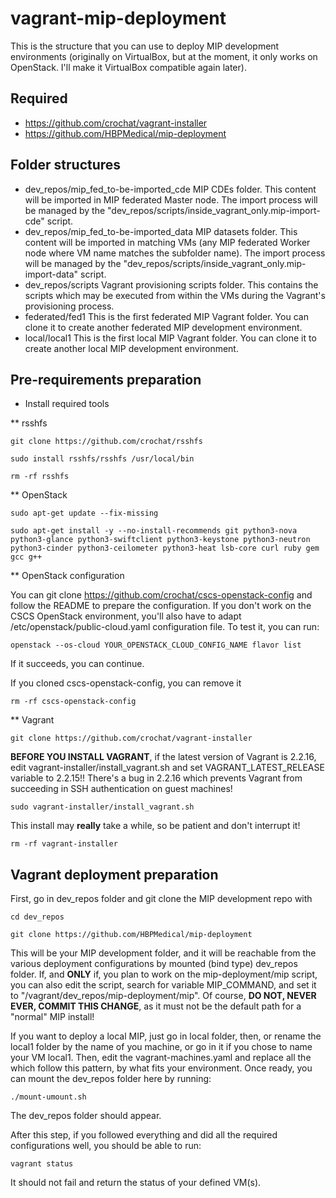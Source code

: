 # vagrant-mip-deployment

This is the structure that you can use to deploy MIP development environments (originally on VirtualBox, but at the moment, it only works on OpenStack. I'll make it VirtualBox compatible again later).

## Required

* https://github.com/crochat/vagrant-installer
* https://github.com/HBPMedical/mip-deployment

## Folder structures

* dev_repos/mip_fed_to-be-imported_cde
  MIP CDEs folder. This content will be imported in MIP federated Master node. The import process will be managed by the "dev_repos/scripts/inside_vagrant_only.mip-import-cde" script.
* dev_repos/mip_fed_to-be-imported_data
  MIP datasets folder. This content will be imported in matching VMs (any MIP federated Worker node where VM name matches the subfolder name). The import process will be managed by the "dev_repos/scripts/inside_vagrant_only.mip-import-data" script.
* dev_repos/scripts
  Vagrant provisioning scripts folder. This contains the scripts which may be executed from within the VMs during the Vagrant's provisioning process.
* federated/fed1
  This is the first federated MIP Vagrant folder. You can clone it to create another federated MIP development environment.
* local/local1
  This is the first local MIP Vagrant folder. You can clone it to create another local MIP development environment.

## Pre-requirements preparation

* Install required tools

** rsshfs

```
git clone https://github.com/crochat/rsshfs
```

```
sudo install rsshfs/rsshfs /usr/local/bin
```

```
rm -rf rsshfs
```

** OpenStack

```
sudo apt-get update --fix-missing
```

```
sudo apt-get install -y --no-install-recommends git python3-nova python3-glance python3-swiftclient python3-keystone python3-neutron python3-cinder python3-ceilometer python3-heat lsb-core curl ruby gem gcc g++
```

** OpenStack configuration

You can git clone https://github.com/crochat/cscs-openstack-config and follow the README to prepare the configuration.
If you don't work on the CSCS OpenStack environment, you'll also have to adapt /etc/openstack/public-cloud.yaml configuration file.
To test it, you can run:

```
openstack --os-cloud YOUR_OPENSTACK_CLOUD_CONFIG_NAME flavor list
```

If it succeeds, you can continue.

If you cloned cscs-openstack-config, you can remove it

```
rm -rf cscs-openstack-config
```

** Vagrant

```
git clone https://github.com/crochat/vagrant-installer
```

**BEFORE YOU INSTALL VAGRANT**, if the latest version of Vagrant is 2.2.16, edit vagrant-installer/install_vagrant.sh and set VAGRANT_LATEST_RELEASE variable to 2.2.15!!
There's a bug in 2.2.16 which prevents Vagrant from succeeding in SSH authentication on guest machines!

```
sudo vagrant-installer/install_vagrant.sh
```

This install may **really** take a while, so be patient and don't interrupt it!

```
rm -rf vagrant-installer
```

## Vagrant deployment preparation

First, go in dev_repos folder and git clone the MIP development repo with

```
cd dev_repos
```

```
git clone https://github.com/HBPMedical/mip-deployment
```

This will be your MIP development folder, and it will be reachable from the various deployment configurations by mounted (bind type) dev_repos folder.
If, and **ONLY** if, you plan to work on the mip-deployment/mip script, you can also edit the script, search for variable MIP_COMMAND, and set it to "/vagrant/dev_repos/mip-deployment/mip".
Of course, **DO NOT, NEVER EVER, COMMIT THIS CHANGE**, as it must not be the default path for a "normal" MIP install!

If you want to deploy a local MIP, just go in local folder, then, or rename the local1 folder by the name of you machine, or go in it if you chose to name your VM local1.
Then, edit the vagrant-machines.yaml and replace all the <VARIABLES> which follow this pattern, by what fits your environment.
Once ready, you can mount the dev_repos folder here by running:

```
./mount-umount.sh
```

The dev_repos folder should appear.

After this step, if you followed everything and did all the required configurations well, you should be able to run:

```
vagrant status
```

It should not fail and return the status of your defined VM(s).
